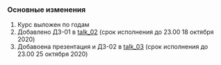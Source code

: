 ### Основные изменения

1. Курс выложен по годам
2. Добавлено ДЗ-01 в [talk_02](https://github.com/kshilin/dawp/tree/master/2020-21/talk_02) (срок исполнения до 23.00 18 октября 2020)
3. Добавоена презентация и ДЗ-02 в [talk_03](https://github.com/kshilin/dawp/tree/master/2020-21/talk_03) (срок исполнения до 23.00 25 октября 2020)
